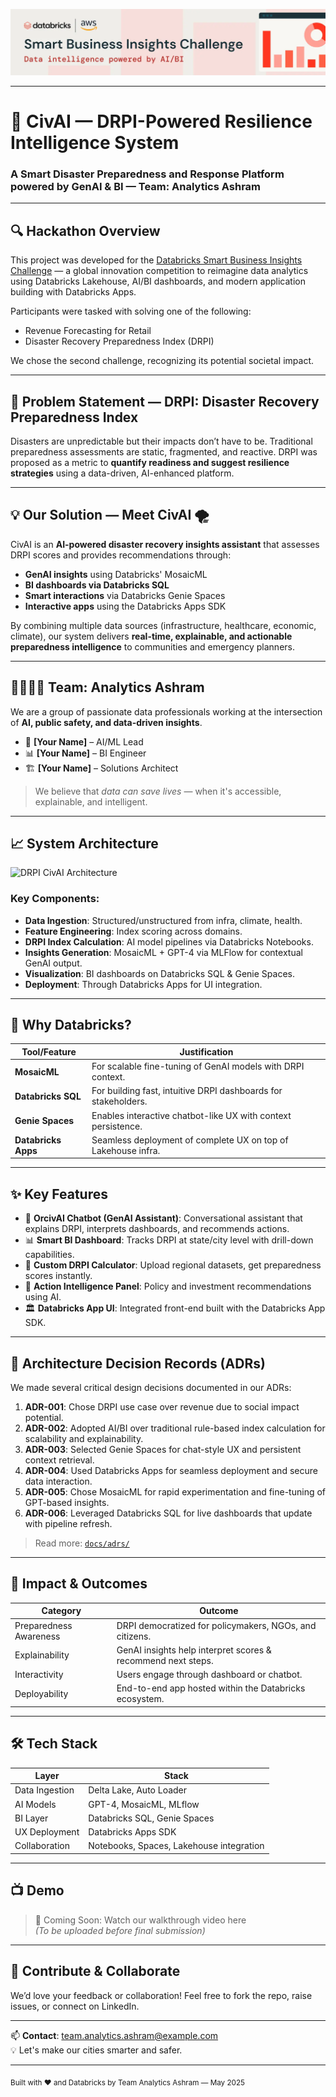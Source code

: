 
![alt text](./images/challenge.png)


---

# 🚨 CivAI — DRPI-Powered Resilience Intelligence System
### A Smart Disaster Preparedness and Response Platform powered by GenAI & BI — Team: Analytics Ashram

---

## 🔍 Hackathon Overview

This project was developed for the [Databricks Smart Business Insights Challenge](https://hackathon.stackup.dev/web/events/databricks-smart-business-insights-challenge?scid=701Vp00000JlYwNIAV) — a global innovation competition to reimagine data analytics using Databricks Lakehouse, AI/BI dashboards, and modern application building with Databricks Apps.

Participants were tasked with solving one of the following:
- Revenue Forecasting for Retail
- Disaster Recovery Preparedness Index (DRPI)

We chose the second challenge, recognizing its potential societal impact.

---

## 🧠 Problem Statement — DRPI: Disaster Recovery Preparedness Index

Disasters are unpredictable but their impacts don’t have to be. Traditional preparedness assessments are static, fragmented, and reactive. DRPI was proposed as a metric to **quantify readiness and suggest resilience strategies** using a data-driven, AI-enhanced platform.

---

## 💡 Our Solution — Meet CivAI 🌪️

CivAI is an **AI-powered disaster recovery insights assistant** that assesses DRPI scores and provides recommendations through:
- **GenAI insights** using Databricks' MosaicML
- **BI dashboards via Databricks SQL**
- **Smart interactions** via Databricks Genie Spaces
- **Interactive apps** using the Databricks Apps SDK

By combining multiple data sources (infrastructure, healthcare, economic, climate), our system delivers **real-time, explainable, and actionable preparedness intelligence** to communities and emergency planners.

---

## 👨‍👩‍👧‍👦 Team: Analytics Ashram

We are a group of passionate data professionals working at the intersection of **AI, public safety, and data-driven insights**.

- 🧠 **[Your Name]** – AI/ML Lead
- 📊 **[Your Name]** – BI Engineer
- 🏗 **[Your Name]** – Solutions Architect

> We believe that *data can save lives* — when it's accessible, explainable, and intelligent.

---

## 📈 System Architecture

![DRPI CivAI Architecture](images/DRPI_System_Component_Diagram.jpg)

### Key Components:
- **Data Ingestion**: Structured/unstructured from infra, climate, health.
- **Feature Engineering**: Index scoring across domains.
- **DRPI Index Calculation**: AI model pipelines via Databricks Notebooks.
- **Insights Generation**: MosaicML + GPT-4 via MLFlow for contextual GenAI output.
- **Visualization**: BI dashboards on Databricks SQL & Genie Spaces.
- **Deployment**: Through Databricks Apps for UI integration.

---

## 🧠 Why Databricks?

| Tool/Feature        | Justification |
|---------------------|---------------|
| **MosaicML**        | For scalable fine-tuning of GenAI models with DRPI context. |
| **Databricks SQL**  | For building fast, intuitive DRPI dashboards for stakeholders. |
| **Genie Spaces**    | Enables interactive chatbot-like UX with context persistence. |
| **Databricks Apps** | Seamless deployment of complete UX on top of Lakehouse infra. |

---

## ✨ Key Features

- 🧠 **OrcivAI Chatbot (GenAI Assistant)**: Conversational assistant that explains DRPI, interprets dashboards, and recommends actions.
- 📊 **Smart BI Dashboard**: Tracks DRPI at state/city level with drill-down capabilities.
- 🧰 **Custom DRPI Calculator**: Upload regional datasets, get preparedness scores instantly.
- 🧠 **Action Intelligence Panel**: Policy and investment recommendations using AI.
- 🏛 **Databricks App UI**: Integrated front-end built with the Databricks App SDK.

---

## 🔄 Architecture Decision Records (ADRs)

We made several critical design decisions documented in our ADRs:

1. **ADR-001**: Chose DRPI use case over revenue due to social impact potential.
2. **ADR-002**: Adopted AI/BI over traditional rule-based index calculation for scalability and explainability.
3. **ADR-003**: Selected Genie Spaces for chat-style UX and persistent context retrieval.
4. **ADR-004**: Used Databricks Apps for seamless deployment and secure data interaction.
5. **ADR-005**: Chose MosaicML for rapid experimentation and fine-tuning of GPT-based insights.
6. **ADR-006**: Leveraged Databricks SQL for live dashboards that update with pipeline refresh.

> Read more: [`docs/adrs/`](./docs/adrs/)

---

## 🚀 Impact & Outcomes

| Category | Outcome |
|----------|---------|
| Preparedness Awareness | DRPI democratized for policymakers, NGOs, and citizens. |
| Explainability | GenAI insights help interpret scores & recommend next steps. |
| Interactivity | Users engage through dashboard or chatbot. |
| Deployability | End-to-end app hosted within the Databricks ecosystem. |

---

## 🛠️ Tech Stack

| Layer               | Stack |
|--------------------|-------|
| Data Ingestion     | Delta Lake, Auto Loader |
| AI Models          | GPT-4, MosaicML, MLflow |
| BI Layer           | Databricks SQL, Genie Spaces |
| UX Deployment      | Databricks Apps SDK |
| Collaboration      | Notebooks, Spaces, Lakehouse integration |

---

## 📺 Demo

> 🎥 Coming Soon: Watch our walkthrough video here  
> _(To be uploaded before final submission)_

---

## 🤝 Contribute & Collaborate

We’d love your feedback or collaboration! Feel free to fork the repo, raise issues, or connect on LinkedIn.

---

📫 **Contact**: [team.analytics.ashram@example.com](mailto:team.analytics.ashram@example.com)  
💡 Let's make our cities smarter and safer.

---

<sub>Built with ❤️ and Databricks by Team Analytics Ashram — May 2025</sub>
